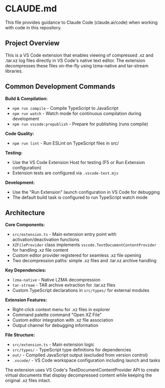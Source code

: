 # CLAUDE.md

This file provides guidance to Claude Code (claude.ai/code) when working with code in this repository.

## Project Overview

This is a VS Code extension that enables viewing of compressed .xz and .tar.xz log files directly in VS Code's native text editor. The extension decompresses these files on-the-fly using lzma-native and tar-stream libraries.

## Common Development Commands

**Build & Compilation:**
- `npm run compile` - Compile TypeScript to JavaScript
- `npm run watch` - Watch mode for continuous compilation during development
- `npm run vscode:prepublish` - Prepare for publishing (runs compile)

**Code Quality:**
- `npm run lint` - Run ESLint on TypeScript files in src/

**Testing:**
- Use the VS Code Extension Host for testing (F5 or Run Extension configuration)
- Extension tests are configured via `.vscode-test.mjs`

**Development:**
- Use the "Run Extension" launch configuration in VS Code for debugging
- The default build task is configured to run TypeScript watch mode

## Architecture

**Core Components:**
- `src/extension.ts` - Main extension entry point with activation/deactivation functions
- `XZFileProvider` class implements `vscode.TextDocumentContentProvider` for handling .xz file content
- Custom editor provider registered for seamless .xz file opening
- Two decompression paths: simple .xz files and .tar.xz archive handling

**Key Dependencies:**
- `lzma-native` - Native LZMA decompression
- `tar-stream` - TAR archive extraction for .tar.xz files
- Custom TypeScript declarations in `src/types/` for external modules

**Extension Features:**
- Right-click context menu for .xz files in explorer
- Command palette command "Open XZ File"
- Custom editor integration with .xz file association
- Output channel for debugging information

**File Structure:**
- `src/extension.ts` - Main extension logic
- `src/types/` - TypeScript type definitions for dependencies
- `out/` - Compiled JavaScript output (excluded from version control)
- `.vscode/` - VS Code workspace configuration including launch and tasks

The extension uses VS Code's TextDocumentContentProvider API to create virtual documents that display decompressed content while keeping the original .xz files intact.